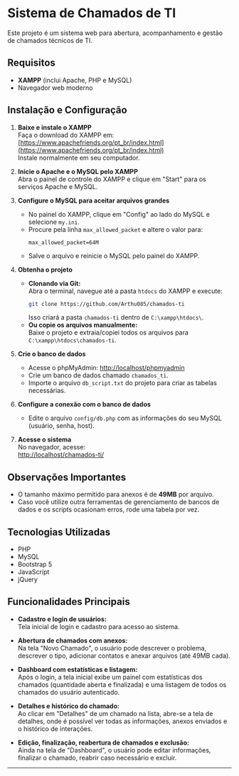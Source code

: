 # Sistema de Chamados de TI

Este projeto é um sistema web para abertura, acompanhamento e gestão de chamados técnicos de TI.

## Requisitos

- **XAMPP** (inclui Apache, PHP e MySQL)
- Navegador web moderno

## Instalação e Configuração

1. **Baixe e instale o XAMPP**  
   Faça o download do XAMPP em: [https://www.apachefriends.org/pt_br/index.html](https://www.apachefriends.org/pt_br/index.html)  
   Instale normalmente em seu computador.

2. **Inicie o Apache e o MySQL pelo XAMPP**  
   Abra o painel de controle do XAMPP e clique em "Start" para os serviços Apache e MySQL.

3. **Configure o MySQL para aceitar arquivos grandes**  
   - No painel do XAMPP, clique em "Config" ao lado do MySQL e selecione `my.ini`.
   - Procure pela linha `max_allowed_packet` e altere o valor para:
     ```
     max_allowed_packet=64M
     ```
   - Salve o arquivo e reinicie o MySQL pelo painel do XAMPP.

4. **Obtenha o projeto**  
   - **Clonando via Git:**  
     Abra o terminal, navegue até a pasta `htdocs` do XAMPP e execute:
     ```sh
     git clone https://github.com/Arthu085/chamados-ti
     ```
     Isso criará a pasta `chamados-ti` dentro de `C:\xampp\htdocs\`.
   - **Ou copie os arquivos manualmente:**  
     Baixe o projeto e extraia/copiei todos os arquivos para `C:\xampp\htdocs\chamados-ti`.

5. **Crie o banco de dados**  
   - Acesse o phpMyAdmin: [http://localhost/phpmyadmin](http://localhost/phpmyadmin)
   - Crie um banco de dados chamado `chamados_ti`.
   - Importe o arquivo `db_script.txt` do projeto para criar as tabelas necessárias.

6. **Configure a conexão com o banco de dados**  
   - Edite o arquivo `config/db.php` com as informações do seu MySQL (usuário, senha, host).

7. **Acesse o sistema**  
   No navegador, acesse:  
   [http://localhost/chamados-ti/](http://localhost/chamados-ti/)

## Observações Importantes

- O tamanho máximo permitido para anexos é de **49MB** por arquivo.
- Caso você utilize outra ferramentas de gerenciamento de bancos de dados e os scripts ocasionam erros, rode uma tabela por vez.

## Tecnologias Utilizadas

- PHP
- MySQL
- Bootstrap 5
- JavaScript
- jQuery

## Funcionalidades Principais

- **Cadastro e login de usuários:**  
  Tela inicial de login e cadastro para acesso ao sistema.

- **Abertura de chamados com anexos:**  
  Na tela "Novo Chamado", o usuário pode descrever o problema, descrever o tipo, adicionar contatos e anexar arquivos (até 49MB cada).

- **Dashboard com estatísticas e listagem:**  
  Após o login, a tela inicial exibe um painel com estatísticas dos chamados (quantidade aberta e finalizada) e uma listagem de todos os chamados do usuário autenticado.

- **Detalhes e histórico do chamado:**  
  Ao clicar em "Detalhes" de um chamado na lista, abre-se a tela de detalhes, onde é possível ver todas as informações, anexos enviados e o histórico de interações.

- **Edição, finalização, reabertura de chamados e exclusão:**  
  Ainda na tela de "Dashboard", o usuário pode editar informações, finalizar o chamado, reabrir caso necessário e excluir.

---
